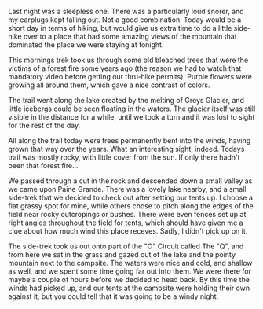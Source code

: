 Last night was a sleepless one. There was a particularly loud snorer, and my earplugs kept falling out. Not a good combination. Today would be a short day in terms of hiking, but would give us extra time to do a little side-hike over to a place that had some amazing views of the mountain that dominated the place we were staying at tonight.

This mornings trek took us through some old bleached trees that were the victims of a forest fire some years ago (the reason we had to watch that mandatory video before getting our thru-hike permits). Purple flowers were growing all around them, which gave a nice contrast of colors.

The trail went along the lake created by the melting of Greys Glacier, and little icebergs could be seen floating in the waters. The glacier itself was still visible in the distance for a while, until we took a turn and it was lost to sight for the rest of the day.

All along the trail today were trees permanently bent into the winds, having grown that way over the years. What an interesting sight, indeed. Todays trail was mostly rocky, with little cover from the sun. If only there hadn't been that forest fire...

We passed through a cut in the rock and descended down a small valley as we came upon Paine Grande. There was a lovely lake nearby, and a small side-trek that we decided to check out after setting our tents up. I choose a flat grassy spot for mine, while others chose to pitch along the edges of the field near rocky outcropings or bushes. There were even fences set up at right angles throughout the field for tents, which should have given me a clue about how much wind this place receves. Sadly, I didn't pick up on it.

The side-trek took us out onto part of the "O" Circuit called The "Q", and from here we sat in the grass and gazed out of the lake and the pointy mountain next to the campsite. The waters were nice and cold, and shallow as well, and we spent some time going far out into them. We were there for maybe a couple of hours before we decided to head back. By this time the winds had picked up, and our tents at the campsite were holding their own against it, but you could tell that it was going to be a windy night.